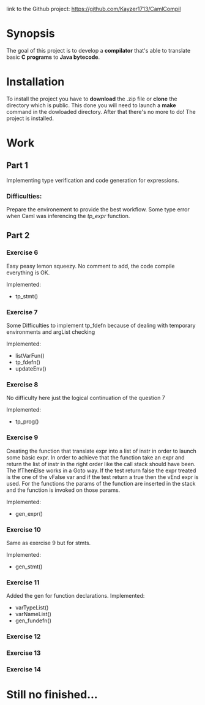link to the Github project: https://github.com/Kayzer1713/CamlCompil
# Synopsis
The goal of this project is to develop a **compilator** that's able to translate basic **C programs** to **Java bytecode**.

# Installation
To install the project you have to **download** the .zip file or **clone** the directory which is public.
This done you will need to launch a **make** command in the dowloaded directory.
After that there's no more to do! The project is installed.

# Work
## Part 1
Implementing type verification and code generation for expressions.
### Difficulties:
Prepare the environement to provide the best workflow.
Some type error when Caml was inferencing the *tp_expr* function.

## Part 2

### Exercise 6
Easy peasy lemon squeezy. No comment to add, the code compile everything is OK.

  Implemented:
- tp_stmt()

### Exercise 7
Some Difficulties to implement tp_fdefn because of dealing with temporary environments and argList checking

  Implemented:
* listVarFun()
* tp_fdefn()
* updateEnv()

### Exercise 8
No difficulty here just the logical continuation of the question 7

  Implemented:
* tp_prog()

### Exercise 9
Creating the function that translate expr into a list of instr in order to launch some basic expr.
In order to achieve that the function take an expr and return the list of instr in the right order like the call stack should have been.
The IfThenElse works in a Goto way. If the test return false the expr treated is the one of the vFalse var and if the test return a true then the vEnd expr is used.
For the functions the params of the function are inserted in the stack and the function is invoked on those params.

  Implemented:
* gen_expr()

### Exercise 10
Same as exercise 9 but for stmts.

  Implemented:
* gen_stmt()

### Exercise 11
Added the gen for function declarations.
  Implemented:
* varTypeList()
* varNameList()
* gen_fundefn()

### Exercise 12


### Exercise 13

### Exercise 14
# Still no finished...
